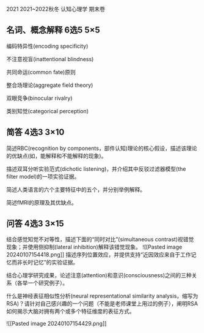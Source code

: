 2021 2021~2022秋冬 认知心理学 期末卷
## 名词、概念解释 6选5 5×5

编码特异性(encoding specificity)

不注意视盲(inattentional blindness)

共同命运(common fate)原则

整合场理论(aggregate field theory)

双眼竞争(binocular rivalry)

类别知觉(categorical perception)

## 简答 4选3 3×10

简述RBC(recognition by components，部件认知)理论的核心假设，描述该理论的优缺点(如，能解释和不能解释的现象)。

描述双耳分听实验范式(dichotic listening)，并介绍其中反驳过滤器模型(the filter model)的一项实验证据。

简述人类语言的六个主要特征中的五个，并分别举例解释。

简述fMRI的原理及其优缺点。

## 问答 4选3 3×15

结合感觉知觉不对等性，描述下面的“同时对比”(simultaneous contrast)视错觉现象；并使用侧抑制(lateral inhibition)解释该错觉现象。
![[Pasted image 20240107154418.png]]
描述序列位置效应，并提供支持“近因效应来自于工作记忆而非长时记忆”的实验证据。

结合心理学研究成果，论述注意(attention)和意识(consciousness)之间的三种关系（各举一个研究例子）。

什么是神经表征相似性分析(neural representational similarity analysis，缩写为RSA)？请针对自己感兴趣的一个问题（不能是老师课堂上用过的例子），阐明RSA如何揭示大脑对拥有两个或多个特征维度的表征方式。

![[Pasted image 20240107154429.png]]